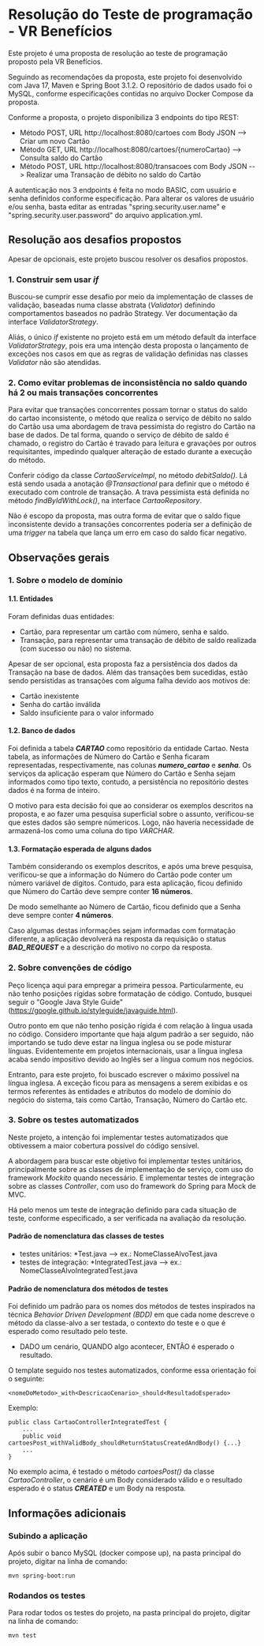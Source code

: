 # Resolução do Teste de programação - VR Benefícios

Este projeto é uma proposta de resolução ao teste de programação proposto pela VR Benefícios.

Seguindo as recomendações da proposta, este projeto foi desenvolvido com Java 17, Maven e Spring Boot 3.1.2. O repositório de dados usado foi o MySQL, conforme especificações contidas no arquivo Docker Compose da proposta.

Conforme a proposta, o projeto disponibiliza 3 endpoints do tipo REST:
* Método POST, URL http://localhost:8080/cartoes com Body JSON --> Criar um novo Cartão
* Método GET, URL http://localhost:8080/cartoes/{numeroCartao} --> Consulta saldo do Cartão
* Método POST, URL http://localhost:8080/transacoes com Body JSON --> Realizar uma Transação de débito no saldo do Cartão

A autenticação nos 3 endpoints é feita no modo BASIC, com usuário e senha definidos conforme especificação. Para alterar os valores de usuário e/ou senha, basta editar as entradas "spring.security.user.name" e "spring.security.user.password" do arquivo application.yml.

## Resolução aos desafios propostos

Apesar de opcionais, este projeto buscou resolver os desafios propostos.

### 1. Construir sem usar *if*

Buscou-se cumprir esse desafio por meio da implementação de classes de validação, baseadas numa classe abstrata (*Validator*) definindo comportamentos baseados no padrão Strategy. Ver documentação da interface *ValidatorStrategy*.

Aliás, o único *if* existente no projeto está em um método default da interface *ValidatorStrategy*, pois era uma intenção desta proposta o lançamento de exceções nos casos em que as regras de validação definidas nas classes *Validator* não são atendidas.

### 2. Como evitar problemas de inconsistência no saldo quando há 2 ou mais transações concorrentes

Para evitar que transações concorrentes possam tornar o status do saldo do cartao inconsistente, o método que realiza o serviço de débito no saldo do Cartão usa uma abordagem de trava pessimista do registro do Cartão na base de dados. De tal forma, quando o serviço de débito de saldo é chamado, o registro do Cartão é travado para leitura e gravações por outros requisitantes, impedindo qualquer alteração de estado durante a execução do método.

Conferir código da classe *CartaoServiceImpl*, no método *debitSaldo()*. Lá está sendo usada a anotação *@Transactional* para definir que o método é executado com controle de transação. A trava pessimista está definida no método *findByIdWithLock()*, na interface *CartaoRepository*. 

Não é escopo da proposta, mas outra forma de evitar que o saldo fique inconsistente devido a transações concorrentes poderia ser a definição de uma *trigger* na tabela que lança um erro em caso do saldo ficar negativo.

## Observações gerais

### 1. Sobre o modelo de domínio

#### 1.1. Entidades
Foram definidas duas entidades:
* Cartão, para representar um cartão com número, senha e saldo.
* Transação, para representar uma transação de débito de saldo realizada (com sucesso ou não) no sistema.

Apesar de ser opcional, esta proposta faz a persistência dos dados da Transação na base de dados. Além das transações bem sucedidas, estão sendo persistidas as transações com alguma falha devido aos motivos de:
* Cartão inexistente
* Senha do cartão inválida
* Saldo insuficiente para o valor informado

#### 1.2. Banco de dados
Foi definida a tabela ***CARTAO*** como repositório da entidade Cartao. Nesta tabela, as informações de Número do Cartão e Senha ficaram representadas, respectivamente, nas colunas ***numero_cartao*** e ***senha***. Os serviços da aplicação esperam que Número do Cartão e Senha sejam informados como tipo texto, contudo, a persistência no repositório destes dados é na forma de inteiro. 

O motivo para esta decisão foi que ao considerar os exemplos descritos na proposta, e ao fazer uma pesquisa superficial sobre o assunto, verificou-se que estes dados são sempre númericos. Logo, não haveria necessidade de armazená-los como uma coluna do tipo *VARCHAR*.   

#### 1.3. Formatação esperada de alguns dados
Também considerando os exemplos descritos, e após uma breve pesquisa, verificou-se que a informação do Número do Cartão pode conter um número variável de dígitos. Contudo, para esta aplicação, ficou definido que Número do Cartão deve sempre conter **16 números**.

De modo semelhante ao Número de Cartão, ficou definido que a Senha deve sempre conter **4 números**.

Caso algumas destas informações sejam informadas com formatação diferente, a aplicação devolverá na resposta da requisição o status ***BAD_REQUEST*** e a descrição do motivo no corpo da resposta.

### 2. Sobre convenções de código

Peço licença aqui para empregar a primeira pessoa. Particularmente, eu não tenho posições rígidas sobre formatação de código. Contudo, busquei seguir o "Google Java Style Guide" (https://google.github.io/styleguide/javaguide.html).

Outro ponto em que não tenho posição rígida é com relação à lingua usada no código. Considero importante que haja algum padrão a ser seguido, não importando se tudo deve estar na língua inglesa ou se pode misturar línguas. Evidentemente em projetos internacionais, usar a língua inglesa acaba sendo impositivo devido ao Inglês ser a língua comum nos negócios.

Entranto, para este projeto, foi buscado escrever o máximo possível na língua inglesa. A exceção ficou para as mensagens a serem exibidas e os termos referentes às entidades e atributos do modelo de domínio do negócio do sistema, tais como Cartão, Transação, Número do Cartão etc.

### 3. Sobre os testes automatizados

Neste projeto, a intenção foi implementar testes automatizados que obtivessem a maior cobertura possível do código sensível.

A abordagem para buscar este objetivo foi implementar testes unitários, principalmente sobre as classes de implementação de serviço, com uso do framework *Mockito* quando necessário. E implementar testes de integração sobre as classes *Controller*, com uso do framework do Spring para Mock de MVC.

Há pelo menos um teste de integração definido para cada situação de teste, conforme especificado, a ser verificada na avaliação da resolução.

#### Padrão de nomenclatura das classes de testes
* testes unitários: *Test.java -->  ex.: NomeClasseAlvoTest.java
* testes de integração: *IntegratedTest.java --> ex.: NomeClasseAlvoIntegratedTest.java

#### Padrão de nomenclatura dos métodos de testes

Foi definido um padrão para os nomes dos métodos de testes inspirados na técnica *Behavior Driven Development (BDD)* em que cada nome descreve o método da classe-alvo a ser testada, o contexto do teste e o que é esperado como resultado pelo teste.

- DADO um cenário, QUANDO algo acontecer, ENTÃO é esperado o resultado.

O template seguido nos testes automatizados, conforme essa orientação foi o seguinte:
```
<nomeDoMetodo>_with<DescricaoCenario>_should<ResultadoEsperado>
```

Exemplo:
```
public class CartaoControllerIntegratedTest {
    ...
    public void cartoesPost_withValidBody_shouldReturnStatusCreatedAndBody() {...}
    ...
}
```

No exemplo acima, é testado o método *cartoesPost()* da classe *CartaoController*, o cenário é um Body considerado válido e o resultado esperado é o status ***CREATED*** e um Body na resposta.

## Informações adicionais

### Subindo a aplicação

Após subir o banco MySQL (docker compose up), na pasta principal do projeto, digitar na linha de comando:
```
mvn spring-boot:run
```

### Rodandos os testes

Para rodar todos os testes do projeto, na pasta principal do projeto, digitar na linha de comando:
```
mvn test
```

